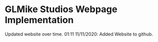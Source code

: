 # GLMike Studios Webpage Implementation

Updated website over time.
01:11 11/11/2020: Added Website to github.
